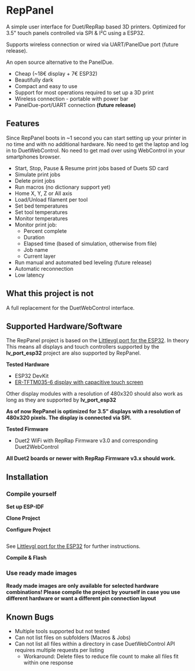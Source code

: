 # RepPanel

A simple user interface for Duet/RepRap based 3D printers. Optimized for 3.5" touch
panels controlled via SPI & I²C using a ESP32.

Supports wireless connection or wired via UART/PanelDue port (future release).
  
An open source alternative to the PanelDue.
  - Cheap (~18€ display + 7€ ESP32)
  - Beautifully dark
  - Compact and easy to use
  - Support for most operations required to set up a 3D print
  - Wireless connection - portable with power bar
  - PanelDue-port/UART connection **(future release)**

## Features
Since RepPanel boots in ~1 second you can start setting up your printer in no time and with no additional hardware.
No need to get the laptop and log in to DuetWebControl. No need to get mad over using WebControl in your smartphones 
browser.

 - Start, Stop, Pause & Resume print jobs based of Duets SD card
 - Simulate print jobs
 - Delete print jobs
 - Run macros (no dictionary support yet)
 - Home X, Y, Z or All axis
 - Load/Unload filament per tool
 - Set bed temperatures
 - Set tool temperatures
 - Monitor temperatures
 - Monitor print job: 
   - Percent complete
   - Duration
   - Elapsed time (based of simulation, otherwise from file)
   - Job name
   - Current layer
 - Run manual and automated bed leveling (future release)
 - Automatic reconnection
 - Low latency
 
  
## What this project is not
A full replacement for the DuetWebControl interface.  

## Supported Hardware/Software
The RepPanel project is based on the [Littlevgl port for the ESP32](https://github.com/littlevgl/lv_port_esp32). 
In theory This means all displays and touch controllers supported by the **lv_port_esp32** project are also supported 
by RepPanel.  

**Tested Hardware**
  - ESP32 DevKit
  - [ER-TFTM035-6 display with capacitive touch screen](https://www.buydisplay.com/lcd-3-5-inch-320x480-tft-display-module-optl-touch-screen-w-breakout-board)

Other display modules with a resolution of 480x320 should also work as long as they are supported by **lv_port_esp32**

**As of now RepPanel is optimized for 3.5" displays with a resolution of 480x320 pixels. The display is connected via SPI.**

**Tested Firmware**
  - Duet2 WiFi with RepRap Firmware v3.0 and corresponding Duet2WebControl
  
**All Duet2 boards or newer with RepRap Firmware v3.x should work.**

## Installation

### Compile yourself
**Set up ESP-IDF**


**Clone Project**  


**Configure Project**  
```bash

```
See [Littlevgl port for the ESP32](https://github.com/littlevgl/lv_port_esp32) for further instructions.

**Compile & Flash**  

### Use ready made images
**Ready made images are only available for selected hardware combinations! Please compile the project by yourself in 
case you use different hardware or want a different pin connection layout**

## Known Bugs
- Multiple tools supported but not tested
- Can not list files on subfolders (Macros & Jobs)
- Can not list all files within a directory in case DuetWebControl API requires multiple requests per listing
  - Workaround: Delete files to reduce file count to make all files fit within one response

